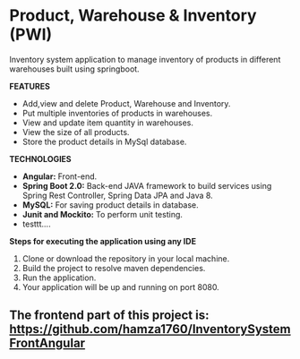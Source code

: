 # Product, Warehouse &amp; Inventory (PWI)
Inventory system application to manage inventory of products in different warehouses built using springboot.

**FEATURES**
- Add,view and delete Product, Warehouse and Inventory.
- Put multiple inventories of products in warehouses.
- View and update item quantity in warehouses.
- View the size of all products.
- Store the product details in MySql database.

**TECHNOLOGIES**
- **Angular:** Front-end.
- **Spring Boot 2.0:** Back-end JAVA framework to build services using Spring Rest Controller, Spring Data JPA and Java 8.
- **MySQL:** For saving product details in database.
- **Junit and Mockito:** To perform unit testing.
- testtt....

**Steps for executing the application using any IDE**
1. Clone or download the repository in your local machine.
2. Build the project to resolve maven dependencies.
3. Run the application.
4. Your application will be up and running on port 8080.

## The frontend part of this project is: https://github.com/hamza1760/InventorySystemFrontAngular
